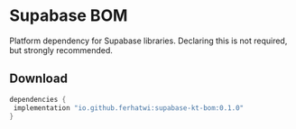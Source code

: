 # Supabase BOM
Platform dependency for Supabase libraries. Declaring this is not required, but strongly recommended.
## Download
```groovy
dependencies {
 implementation "io.github.ferhatwi:supabase-kt-bom:0.1.0"
} 
